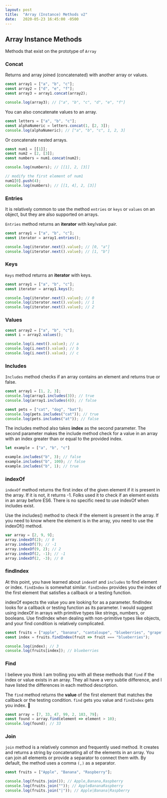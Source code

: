 ```yaml
---
layout: post
title:  "Array (Instance) Methods v2"
date:   2020-05-23 16:45:00 -0500
---
```


## Array Instance Methods

Methods that exist on the prototype of `Array`

### Concat

Returns and array joined (concatenated) with another array or values.

```javascript
const array1 = ["a", "b", "c"];
const array2 = ["d", "e", "f"];
const array3 = array1.concat(array2);

console.log(array3); // ["a", "b", "c", "d", "e", "f"]
```

You can also concatenate values to an array.

```javascript
const letters = ["a", "b", "c"];
const alphaNumeric = letters.concat(1, [2, 3]);
console.log(alphaNumeric); // ["a", "b", "c", 1, 2, 3]
```

Or concatenate nested arrays.

```javascript
const num1 = [[1]];
const num2 = [2, [3]];
const numbers = num1.concat(num2);

console.log(numbers); // [[1], 2, [3]]

// modify the first element of num1
num1[0].push(4);
console.log(numbers); // [[1, 4], 2, [3]]
```

### Entries

It is relatively common to use the method `entries` or `keys` or `values` on an object, but they are also supported on arrays.

`Entries` method returns an **iterator** with key/value pair.

```javascript
const array1 = ["a", "b", "c"];
const iterator = array1.entries();

console.log(iterator.next().value); // [0, "a"]
console.log(iterator.next().value); // [1, "b"]
```

### Keys

`Keys` method returns an **iterator** with keys.

```javascript
const array1 = ["a", "b", "c"];
const iterator = array1.keys();

console.log(iterator.next().value); // 0
console.log(iterator.next().value); // 1
console.log(iterator.next().value); // 2
```

### Values

```javascript
const array2 = ["a", "b", "c"];
const i = array2.values();

console.log(i.next().value); // a
console.log(i.next().value); // b
console.log(i.next().value); // c
```

### Includes

`Includes` method checks if an array contains an element and returns true or false.

```javascript
const array1 = [1, 2, 3];
console.log(array1.includes(3)); // true
console.log(array1.includes(4)); // false

const pets = ["cat", "dog", "bat"];
console.log(pets.includes("cat")); // true
console.log(pets.includes("at")); // false
```

The includes method also takes **index** as the second parameter. The second parameter makes the include method check for a value in an array with an index greater than or equal to the provided index.

```javascript
let example = ["a", "b", "c"]

example.includes("b", 3); // false
example.includes("b", 100); // false
example.includes("b", 1); // true
```

### indexOf

`indexOf` method returns the first index of the given element if it is present in the array. If it is not, it returns -1. Folks used it to check if an element exists in an array before ES6. There is no specific need to use indexOf when includes exist.

Use the includes() method to check if the element is present in the array. If you need to know where the element is in the array, you need to use the indexOf() method.

```javascript
var array = [2, 9, 9];
array.indexOf(2); // 0
array.indexOf(7); // -1
array.indexOf(9, 2); // 2
array.indexOf(2, -1); // -1
array.indexOf(2, -3); // 0
```

### findIndex

At this point, you have learned about `indexOf` and `includes` to find element or index. `findIndex` is somewhat similar. `findIndex` provides you the index of the first element that satisfies a callback or a testing function.

indexOf expects the value you are looking for as a parameter. findIndex looks for a callback or testing function as its parameter. I would suggest using indexOf in arrays with primitive types like strings, numbers, or booleans. Use findIndex when dealing with non-primitive types like objects, and your find condition is relatively complicated.

```javascript
const fruits = ["apple", "banana", "cantaloupe", "blueberries", "grapefruit"];
const index = fruits.findIndex(fruit => fruit === "blueberries");

console.log(index); // 3
console.log(fruits[index]); // blueberries
```

### Find

I believe you think I am trolling you with all these methods that `find` if the index or value exists in an array. They all have a very subtle difference, and I have listed the differences in each method description.

The `find` method returns the **value** of the first element that matches the callback or the testing condition. `find` gets you value and `findIndex` gets you index. 🙂

```javascript
const array = [7, 33, 47, 99, 2, 103, 79];
const found = array.find(element => element > 10);
console.log(found); // 33
```

### Join

`join` method is a relatively common and frequently used method. It creates and returns a string by concatenating all of the elements in an array. You can join all elements or provide a separator to connect them with. By default, the method uses a comma `(,)` as a separator.

```javascript
const fruits = ["Apple", "Banana", "Raspberry"];

console.log(fruits.join()); // Apple,Banana,Raspberry
console.log(fruits.join("")); // AppleBananaRaspberry
console.log(fruits.join("|")); // Apple|Banana|Raspberry
```
